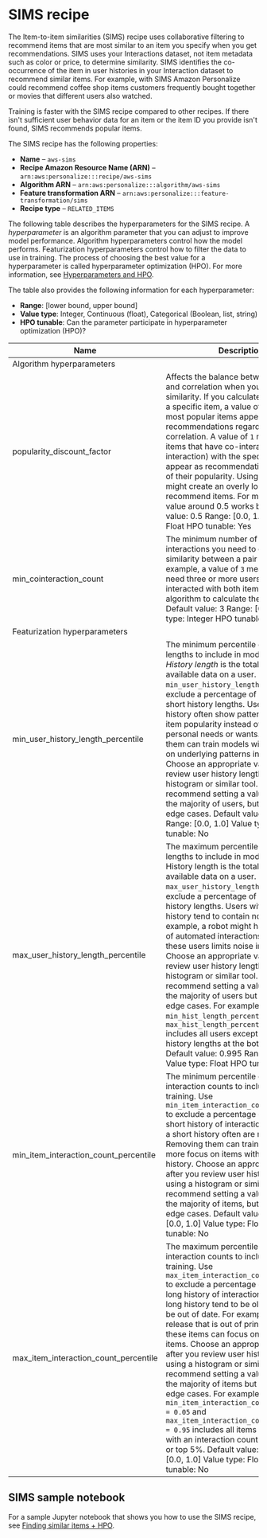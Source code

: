 # SIMS recipe<a name="native-recipe-sims"></a>

 The Item\-to\-item similarities \(SIMS\) recipe uses collaborative filtering to recommend items that are most similar to an item you specify when you get recommendations\. SIMS uses your Interactions dataset, not item metadata such as color or price, to determine similarity\. SIMS identifies the co\-occurrence of the item in user histories in your Interaction dataset to recommend similar items\. For example, with SIMS Amazon Personalize could recommend coffee shop items customers frequently bought together or movies that different users also watched\. 

 Training is faster with the SIMS recipe compared to other recipes\. If there isn't sufficient user behavior data for an item or the item ID you provide isn't found, SIMS recommends popular items\. 

The SIMS recipe has the following properties:
+  **Name** – `aws-sims`
+  **Recipe Amazon Resource Name \(ARN\)** – `arn:aws:personalize:::recipe/aws-sims`
+  **Algorithm ARN** – `arn:aws:personalize:::algorithm/aws-sims`
+  **Feature transformation ARN** – `arn:aws:personalize:::feature-transformation/sims`
+  **Recipe type** – `RELATED_ITEMS`

The following table describes the hyperparameters for the SIMS recipe\. A *hyperparameter* is an algorithm parameter that you can adjust to improve model performance\. Algorithm hyperparameters control how the model performs\. Featurization hyperparameters control how to filter the data to use in training\. The process of choosing the best value for a hyperparameter is called hyperparameter optimization \(HPO\)\. For more information, see [Hyperparameters and HPO](customizing-solution-config-hpo.md)\. 

The table also provides the following information for each hyperparameter:
+ **Range**: \[lower bound, upper bound\]
+ **Value type**: Integer, Continuous \(float\), Categorical \(Boolean, list, string\)
+ **HPO tunable**: Can the parameter participate in hyperparameter optimization \(HPO\)?


| Name | Description | 
| --- | --- | 
| Algorithm hyperparameters | 
| popularity\_discount\_factor |  Affects the balance between popularity and correlation when you calculate similarity\. If you calculate similarities to a specific item, a value of `0` makes the most popular items appear as recommendations regardless of their correlation\. A value of `1` makes most items that have co\-interactions \(shared interaction\) with the specific item appear as recommendations regardless of their popularity\. Using either extreme might create an overly long list of recommend items\. For most cases, a value around 0\.5 works best\. Default value: 0\.5 Range: \[0\.0, 1\.0\] Value type: Float HPO tunable: Yes  | 
| min\_cointeraction\_count |  The minimum number of co\-interactions you need to calculate the similarity between a pair of items\. For example, a value of `3` means that you need three or more users who interacted with both items for the algorithm to calculate their similarity\. Default value: 3 Range: \[0, 10\] Value type: Integer HPO tunable: Yes  | 
| Featurization hyperparameters | 
| min\_user\_history\_length\_percentile |  The minimum percentile of user history lengths to include in model training\. *History length* is the total amount of available data on a user\. Use `min_user_history_length_percentile` to exclude a percentage of users with short history lengths\. Users with a short history often show patterns based on item popularity instead of the user's personal needs or wants\. Removing them can train models with more focus on underlying patterns in your data\. Choose an appropriate value after you review user history lengths, using a histogram or similar tool\. We recommend setting a value that retains the majority of users, but removes the edge cases\. Default value: 0\.005 Range: \[0\.0, 1\.0\] Value type: Float HPO tunable: No  | 
| max\_user\_history\_length\_percentile |  The maximum percentile of user history lengths to include in model training\. History length is the total amount of available data on a user\. Use `max_user_history_length_percentile` to exclude a percentage of users with long history lengths\. Users with a long history tend to contain noise\. For example, a robot might have a long list of automated interactions\. Removing these users limits noise in training\. Choose an appropriate value after you review user history lengths using a histogram or similar tool\. We recommend setting a value that retains the majority of users but removes the edge cases\. For example, `min_hist_length_percentile = 0.05` and `max_hist_length_percentile = 0.95` includes all users except ones with history lengths at the bottom or top 5%\. Default value: 0\.995 Range: \[0\.0, 1\.0\] Value type: Float HPO tunable: No  | 
| min\_item\_interaction\_count\_percentile |  The minimum percentile of item interaction counts to include in model training\. Use `min_item_interaction_count_percentile` to exclude a percentage of items with a short history of interactions\. Items with a short history often are new items\. Removing them can train models with more focus on items with a known history\. Choose an appropriate value after you review user history lengths, using a histogram or similar tool\. We recommend setting a value that retains the majority of items, but removes the edge cases\. Default value: 0\.01 Range: \[0\.0, 1\.0\] Value type: Float HPO tunable: No  | 
| max\_item\_interaction\_count\_percentile |  The maximum percentile of item interaction counts to include in model training\. Use `max_item_interaction_count_percentile` to exclude a percentage of items with a long history of interactions\. Items with a long history tend to be older and might be out of date\. For example, a movie release that is out of print\. Removing these items can focus on more relevant items\. Choose an appropriate value after you review user history lengths using a histogram or similar tool\. We recommend setting a value that retains the majority of items but removes the edge cases\. For example, `min_item_interaction_count_percentile = 0.05` and `max_item_interaction_count_percentile = 0.95` includes all items except ones with an interaction count at the bottom or top 5%\. Default value: 0\.9 Range: \[0\.0, 1\.0\] Value type: Float HPO tunable: No  | 

## SIMS sample notebook<a name="native-recipe-sims-more-info"></a>

For a sample Jupyter notebook that shows you how to use the SIMS recipe, see [Finding similar items \+ HPO](https://github.com/aws-samples/amazon-personalize-samples/blob/master/next_steps/core_use_cases/related_items/personalize_sims_example.ipynb)\.